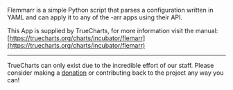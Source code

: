 Flemmarr is a simple Python script that parses a configuration written in YAML and can apply it to any of the -arr apps using their API.

This App is supplied by TrueCharts, for more information visit the manual: [https://truecharts.org/charts/incubator/flemarr](https://truecharts.org/charts/incubator/flemarr)

---

TrueCharts can only exist due to the incredible effort of our staff.
Please consider making a [donation](https://truecharts.org/sponsor) or contributing back to the project any way you can!
